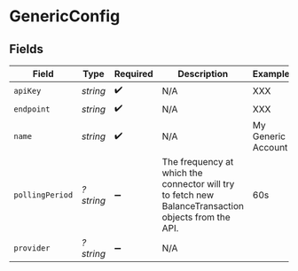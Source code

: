 # GenericConfig


## Fields

| Field                                                                                                | Type                                                                                                 | Required                                                                                             | Description                                                                                          | Example                                                                                              |
| ---------------------------------------------------------------------------------------------------- | ---------------------------------------------------------------------------------------------------- | ---------------------------------------------------------------------------------------------------- | ---------------------------------------------------------------------------------------------------- | ---------------------------------------------------------------------------------------------------- |
| `apiKey`                                                                                             | *string*                                                                                             | :heavy_check_mark:                                                                                   | N/A                                                                                                  | XXX                                                                                                  |
| `endpoint`                                                                                           | *string*                                                                                             | :heavy_check_mark:                                                                                   | N/A                                                                                                  | XXX                                                                                                  |
| `name`                                                                                               | *string*                                                                                             | :heavy_check_mark:                                                                                   | N/A                                                                                                  | My Generic Account                                                                                   |
| `pollingPeriod`                                                                                      | *?string*                                                                                            | :heavy_minus_sign:                                                                                   | The frequency at which the connector will try to fetch new BalanceTransaction objects from the API.<br/> | 60s                                                                                                  |
| `provider`                                                                                           | *?string*                                                                                            | :heavy_minus_sign:                                                                                   | N/A                                                                                                  |                                                                                                      |